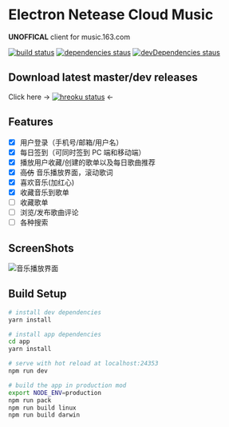 # Electron Netease Cloud Music

**UNOFFICAL** client for music.163.com

[![build status](https://api.travis-ci.org/Rocket1184/electron-netease-cloud-music.svg?branch=dev)](https://travis-ci.org/Rocket1184/electron-netease-cloud-music/builds)
[![dependencies staus](https://david-dm.org/rocket1184/electron-netease-cloud-music/dev/status.svg)](https://david-dm.org/rocket1184/electron-netease-cloud-music/dev)
[![devDependencies staus](https://david-dm.org/rocket1184/electron-netease-cloud-music/dev/dev-status.svg)](https://david-dm.org/rocket1184/electron-netease-cloud-music/dev?type=dev)

## Download latest master/dev releases
Click here -> [![hreoku status](https://heroku-badge.herokuapp.com/?app=electron-ncm-downloads&style=flat&svg=1)](https://electron-ncm-downloads.herokuapp.com/) <-

## Features
 - [x] 用户登录（手机号/邮箱/用户名）
 - [x] 每日签到（可同时签到 PC 端和移动端）
 - [x] 播放用户收藏/创建的歌单以及每日歌曲推荐
 - [x] ~~高仿~~ 音乐播放界面，滚动歌词
 - [x] 喜欢音乐(加红心)
 - [x] 收藏音乐到歌单
 - [ ] 收藏歌单
 - [ ] 浏览/发布歌曲评论
 - [ ] 各种搜索

## ScreenShots

![音乐播放界面](https://images2015.cnblogs.com/blog/877509/201705/877509-20170501001930615-1255918997.png)

## Build Setup

``` bash
# install dev dependencies
yarn install

# install app dependencies
cd app
yarn install

# serve with hot reload at localhost:24353
npm run dev

# build the app in production mod
export NODE_ENV=production
npm run pack
npm run build linux
npm run build darwin
```
